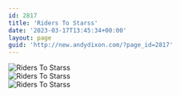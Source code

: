 ```yaml
---
id: 2817
title: 'Riders To Starss'
date: '2023-03-17T13:45:34+00:00'
layout: page
guid: 'http://new.andydixon.com/?page_id=2817'
---
```


![Riders To Starss](https://i0.wp.com/assets.g8x2.ldn.idrivee2-23.com/posters/Riders%20To%20Starss%2001.jpg?w=1200&ssl=1 "Riders To Starss")  
![Riders To Starss](https://i0.wp.com/assets.g8x2.ldn.idrivee2-23.com/posters/Riders%20To%20Starss%2002.jpg?w=1200&ssl=1 "Riders To Starss")  
![Riders To Starss](https://i0.wp.com/assets.g8x2.ldn.idrivee2-23.com/posters/Riders%20To%20Starss%2003.jpg?w=1200&ssl=1 "Riders To Starss")
